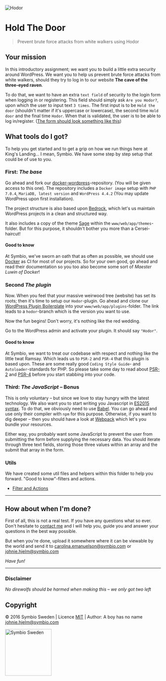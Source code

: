 <img src="http://i.imgur.com/6KzlfYj.jpg" alt="Hodor" class="blog-search">

# Hold The Door

> Prevent brute force attacks from white walkers using Hodor

## Your mission

In this introductory assignment; we want you to build a little extra security around WordPress. We want you to help us prevent brute force attacks from white walkers, should they try to log in to our website **The cave of the three-eyed raven**. 

To do that, we want to have an extra `text field` of security to the login form when logging in or registering. This field should simply ask `Are you Hodor?`, upon which the user to input text `3 times`. The first input is to be `Hold the door` (shouldn't matter if it's uppercase or lowercase), the second time `Hold door` and the final time `Hodor`. When that is validated, the user is to be able to log in/register. ([The form should look something like this](http://i.imgur.com/WEIoKhf.png))

## What tools do I got?

To help you get started and to get a grip on how we run things here at King's Landing… I mean, Symbio. We have some step by step setup that could be of use to you.

### First: *The base*

Go ahead and fork our [docker-wordpress](http://github.com/SymbioSweden/docker-wordpress)-repository. (You will be given access to this one). The repository includes a `Docker image` setup with `PHP 7.0.4`, `MariaDB, latest version` and `WordPress 4.4.2` (You may update WordPress upon first installation).

The project structure is also based upon [Bedrock](https://github.com/roots/bedrock), which let's us maintain WordPress projects in a clean and structured way.

It also includes a copy of the theme [Sage](https://github.com/roots/sage) within the `www/web/app/themes`-folder. But for this purpose, it shouldn't bother you more than a Cersei-haircut!

#### Good to know

At Symbio, we've sworn an oath that as often as possible, we should use [Docker](http://docker.io/) as CI for most of our projects. So for your own good, go ahead and read their documentation so you too also become some sort of *Maester Luwin of Docker*!

### Second *The plugin*

Now. When you feel that your massive weirwood tree (website) has set its roots; then it's time to setup our `Hodor`-plugin. Go ahead and clone our [WordPress Plugin Boilerplate](https://github.com/SymbioSweden/wp-plugin-boilerplate-psr/tree/hodor) into your `www/web/app/plugins`-folder. The link leads to a `hodor`-branch which is the version you want to use. 

Now the fun begins! Don't worry, it's nothing like the red wedding.

Go to the WordPress admin and activate your plugin. It should say `"Hodor"`.

#### Good to know

At Symbio, we want to treat our codebase with respect and nothing like the little twat Ramsay. Which leads us to `PSR-2` and `PSR-4` that this plugin is based upon. These are some really good `Coding Style Guide`- and `Autoloader`-standards for PHP. So please take some day to read about [PSR-2](http://www.php-fig.org/psr/psr-2/) and [PSR-4](http://www.php-fig.org/psr/psr-4/) before you start stabbing into your code.

### Third: *The JavaScript* – Bonus

This is only voluntary – but since we love to stay hungry with the latest technology. We also want you to start writing you Javascript in [ES2015 syntax](https://github.com/DrkSephy/es6-cheatsheet). To do that, we obviously need to use [Babel](https://babeljs.io/). You can go ahead and use only their compiler with `npm` for this purpose. Otherwise, if you want to dig deeper – then you should have a look at [Webpack](https://webpack.github.io/) which let's you bundle your resources.

Either way, you probably want some JavaScript to prevent the user from submitting the form before supplying the necessary data. You should iterate through three text fields, storing those three values within an array and the submit that array in the form.

### Utils

We have created some util files and helpers within this folder to help you forward. "Good to know"-filters and actions.

* [Filter and Actions](filters-and-actions.php)

---

## How about when I'm done?

First of all, this is not a real test. If you have any questions what so ever. Don't hesitate to [contact me](mailto:johnie.hjelm@symbio.com) and I will help you, guide you and answer your questions in the best way possible.

But when you're done, upload it somewhere where it can be viewable by the world and send it to <carolina.emanuelson@symbio.com> or <johnie.hjelm@symbio.com>

*Have fun!*

---

### Disclaimer

*No direwolfs should be harmed when making this – we only got two left*

## Copyright

© 2016 Symbio Sweden | Licence [MIT](/LICENCE) | Author: A boy has no name <johnie.hjelm@symbio.com>

<img src="http://symbiosweden.eu/app/themes/careers/dist/images/logo_new_dark.svg" alt="Symbio Sweden" width="150px" height="auto">
